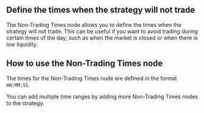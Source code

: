 ## Define the times when the strategy will not trade
The Non-Trading Times node allows you to define the times when the strategy will not trade. This can be useful if you want to avoid trading during certain times of the day, such as when the market is closed or when there is low liquidity.

## How to use the Non-Trading Times node
The times for the Non-Trading Times node are defined in the format `HH:MM:SS`.

You can add multiple time ranges by adding more Non-Trading Times nodes to the strategy.